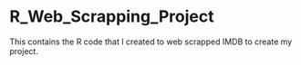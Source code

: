 # R_Web_Scrapping_Project
This contains the R code that I created to web scrapped IMDB to create my project. 
